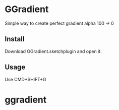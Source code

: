 # GGradient

Simple way to create perfect gradient alpha 100 → 0

## Install

Download GGradient.sketchplugin and open it.

## Usage

Use CMD+SHIFT+G

# ggradient
